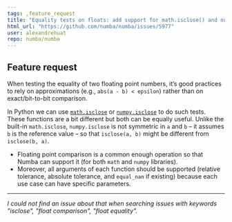 ```yaml
---
tags: ,feature_request
title: "Equality tests on floats: add support for math.isclose() and numpy.isclose()"
html_url: "https://github.com/numba/numba/issues/5977"
user: alexandrehuat
repo: numba/numba
---
```


<!--

Thanks for opening an issue! To help the Numba team handle your information
efficiently, please first ensure that there is no other issue present that
already describes the issue you have
(search at https://github.com/numba/numba/issues?&q=is%3Aissue).

-->

## Feature request

<!--

Please include details of the feature you would like to see, why you would
like to see it/the use case.

-->

When testing the equality of two floating point numbers, it’s good practices to rely on approximations (e.g., `abs(a - b) < epsilon`) rather than on exact/bit-to-bit comparison.

In Python we can use [`math.isclose`](https://docs.python.org/3/library/math.html#math.isclose) or [`numpy.isclose`](https://numpy.org/doc/stable/reference/generated/numpy.isclose.html) to do such tests. These functions are a bit different but both can be equally useful. Unlike the built-in `math.isclose`, `numpy.isclose` is not symmetric in `a` and `b` – it assumes `b` is the reference value – so that `isclose(a, b)` might be different from `isclose(b, a)`.

* Floating point comparison is a common enough operation so that Numba can support it (for both `math` and `numpy` libraries).
* Moreover, all arguments of each function should be supported (relative tolerance, absolute tolerance, and `equal_nan` if existing) because each use case can have specific parameters.

----
*I could not find an issue about that when searching issues with keywords "isclose", "float comparison", "float equality".*